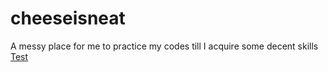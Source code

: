 # cheeseisneat
A messy place for me to practice my codes till I acquire some decent skills
<br>
<a href="Experimentation.html">Test</a>

